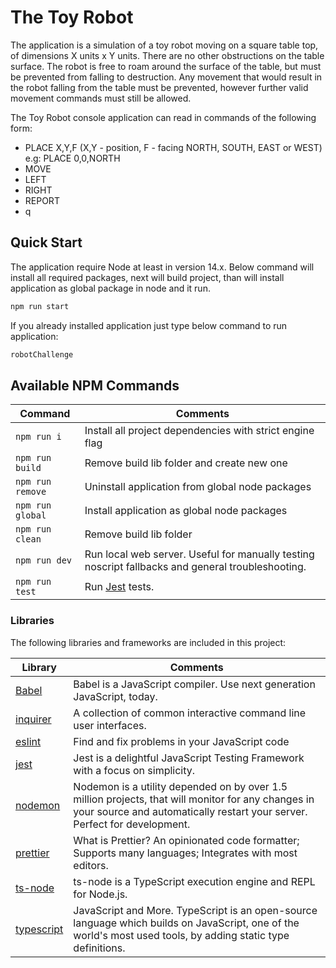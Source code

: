 # The Toy Robot

The application is a simulation of a toy robot moving on a square table top, of dimensions X units x Y units. There are no other obstructions on the table surface. The robot is free to roam around the surface of the table, but must be prevented from falling to destruction. Any movement that would result in the robot falling from the table must be prevented, however further valid movement commands must still be allowed.

The Toy Robot console application​ can read in commands of the following form:

- PLACE X,Y,F (X,Y - position, F - facing NORTH, SOUTH, EAST or WEST) e.g: PLACE 0,0,NORTH
- MOVE
- LEFT
- RIGHT
- REPORT
- q

## Quick Start

The application require Node at least in version 14.x. Below command will install all required packages, next will build project, than will install application as global package in node and it run.

```zsh
npm run start
```

If you already installed application just type below command to run application:

```zsh
robotChallenge
```

## Available NPM Commands

| Command          | Comments                                                                                          |
| ---------------- | ------------------------------------------------------------------------------------------------- |
| `npm run i`      | Install all project dependencies with strict engine flag                                          |
| `npm run build`  | Remove build lib folder and create new one                                                        |
| `npm run remove` | Uninstall application from global node packages                                                   |
| `npm run global` | Install application as global node packages                                                       |
| `npm run clean`  | Remove build lib folder                                                                           |
| `npm run dev`    | Run local web server. Useful for manually testing noscript fallbacks and general troubleshooting. |
| `npm run test`   | Run [Jest](https://jestjs.io/docs/en/getting-started) tests.                                      |

### Libraries

The following libraries and frameworks are included in this project:

| Library                                                     | Comments                                                                                                                                                                        |
| ----------------------------------------------------------- | ------------------------------------------------------------------------------------------------------------------------------------------------------------------------------- |
| [Babel](https://babeljs.io/)                                | Babel is a JavaScript compiler. Use next generation JavaScript, today.                                                                                                          |
| [inquirer](https://github.com/SBoudrias/Inquirer.js#readme) | A collection of common interactive command line user interfaces.                                                                                                                |
| [eslint](https://eslint.org/)                               | Find and fix problems in your JavaScript code                                                                                                                                   |
| [jest](https://jestjs.io/)                                  | Jest is a delightful JavaScript Testing Framework with a focus on simplicity.                                                                                                   |
| [nodemon](https://nodemon.io/)                              | Nodemon is a utility depended on by over 1.5 million projects, that will monitor for any changes in your source and automatically restart your server. Perfect for development. |
| [prettier](https://prettier.io/)                            | What is Prettier? An opinionated code formatter; Supports many languages; Integrates with most editors.                                                                         |
| [ts-node](https://typestrong.org/ts-node/)                  | ts-node is a TypeScript execution engine and REPL for Node.js.                                                                                                                  |
| [typescript](https://www.typescriptlang.org/)               | JavaScript and More. TypeScript is an open-source language which builds on JavaScript, one of the world's most used tools, by adding static type definitions.                   |
